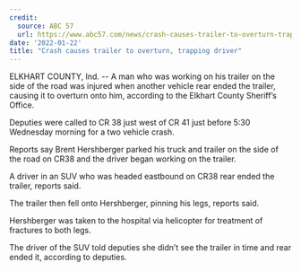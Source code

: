 ```yaml
---
credit:
  source: ABC 57
  url: https://www.abc57.com/news/crash-causes-trailer-to-overturn-trapping-driver
date: '2022-01-22'
title: "Crash causes trailer to overturn, trapping driver"
---
```

ELKHART COUNTY, Ind. -- A man who was working on his trailer on the side of the road was injured when another vehicle rear ended the trailer, causing it to overturn onto him, according to the Elkhart County Sheriff’s Office.

Deputies were called to CR 38 just west of CR 41 just before 5:30 Wednesday morning for a two vehicle crash.

Reports say Brent Hershberger parked his truck and trailer on the side of the road on CR38 and the driver began working on the trailer.

A driver in an SUV who was headed eastbound on CR38 rear ended the trailer, reports said.

The trailer then fell onto Hershberger, pinning his legs, reports said.

Hershberger was taken to the hospital via helicopter for treatment of fractures to both legs.

The driver of the SUV told deputies she didn’t see the trailer in time and rear ended it, according to deputies.
